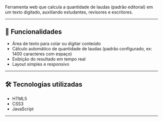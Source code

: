 Ferramenta web que calcula a quantidade de laudas (padrão editorial) em um texto digitado, auxiliando estudantes, revisores e escritores.

---

## 🚀 Funcionalidades
- Área de texto para colar ou digitar conteúdo  
- Cálculo automático de quantidade de laudas (padrão configurado, ex: 1400 caracteres com espaço)  
- Exibição do resultado em tempo real  
- Layout simples e responsivo  

---

## 🛠 Tecnologias utilizadas
- HTML5  
- CSS3  
- JavaScript  

---
